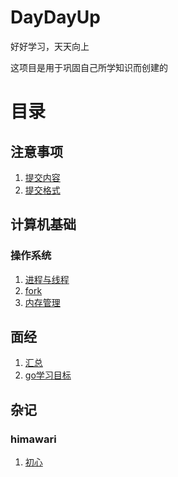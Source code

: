 # DayDayUp
好好学习，天天向上

这项目是用于巩固自己所学知识而创建的

# 目录

## 注意事项
1. [提交内容](./notice/content.md)
2. [提交格式](./notice/commitFormat.md)

## 计算机基础

### 操作系统

1. [进程与线程](./os/ProcessAndThread.md)
2. [fork](./os/Fork.md)
3. [内存管理](./os/MemoryManagement.md)

## 面经
1. [汇总](./interviewExperience/summary.md)
2. [go学习目标](./interviewExperience/goRequirement.md)

## 杂记

### himawari
1. [初心](./daily/himawari/initialCommit.md)
